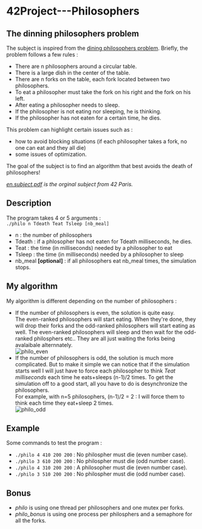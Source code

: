 # 42Project---Philosophers

## The dinning philosophers problem

The subject is inspired from the [dining philosophers problem](https://en.wikipedia.org/wiki/Dining_philosophers_problem). Briefly, the problem follows a few rules :
- There are n philosophers around a circular table.
- There is a large dish in the center of the table.
- There are n forks on the table, each fork located between two philosophers.
- To eat a philosopher must take the fork on his right and the fork on his left.
- After eating a philosopher needs to sleep.
- If the philosopher is not eating nor sleeping, he is thinking.
- If the philosopher has not eaten for a certain time, he dies.

This problem can highlight certain issues such as :
- how to avoid blocking situations (if each philosopher takes a fork, no one can eat and they all die)
- some issues of optimization.

The goal of the subject is to find an algorithm that best avoids the death of philosophers!

*[en.subject.pdf](https://github.com/anonylouis/42Project---Philosophers/blob/main/en.subject.pdf) is the orginal subject from 42 Paris.*

## Description

The program takes 4 or 5 arguments :  
```./philo n Tdeath Teat Tsleep [nb_meal]```  
- n : the number of philosophers
- Tdeath : if a phlosopher has not eaten for Tdeath milliseconds, he dies.
- Teat : the time (in milliseconds) needed by a philosopher to eat
- Tsleep : the time (in milliseconds) needed by a philosopher to sleep
- nb_meal **[optional]** : if all philosophers eat nb_meal times, the simulation stops.

## My algorithm

My algorithm is different depending on the number of philosophers :
- If the number of philosophers is even, the solution is quite easy.  
The even-ranked philosophers will start eating. When they're done, they will drop their forks and the odd-ranked philosophers will start eating as well. The even-ranked philosophers will sleep and then wait for the odd-ranked philosphers etc.. They are all just waiting the forks being avalaibale alternnately.  
![philo_even](https://github.com/anonylouis/42Project---Philosophers/blob/main/philo_even.png)
- If the number of philosophers is odd, the solution is much more complicated. But to make it simple we can notice that if the simulation starts well I will just have to force each philosopher to think *Teat milliseconds* each time he eats+sleeps (n-1)/2 times. To get the simulation off to a good start, all you have to do is desynchronize the philosophers.  
For example, with n=5 philosophers, (n-1)/2 = 2 : I will force them to think each time they eat+sleep 2 times.  
![philo_odd](https://github.com/anonylouis/42Project---Philosophers/blob/main/philo_odd2.png)

## Example

Some commands to test the program :
- `./philo 4 410 200 200` : No philospher must die (even number case).
- `./philo 3 610 200 200` : No philospher must die (odd number case).
- `./philo 4 310 200 200` : A philosopher must die (even number case).
- `./philo 3 510 200 200` : No philospher must die (odd number case).

## Bonus

 - *philo* is using one thread per philosophers and one mutex per forks.
 - *philo_bonus* is using one process per philosphers and a semaphore for all the forks.
